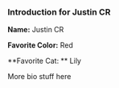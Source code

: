 ### Introduction for Justin CR

**Name:** Justin CR

**Favorite Color:** Red

**Favorite Cat: ** Lily

More bio stuff here

